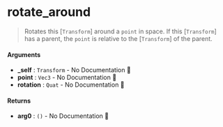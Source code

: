 # rotate\_around

>  Rotates this [`Transform`] around a `point` in space.
>  If this [`Transform`] has a parent, the `point` is relative to the [`Transform`] of the parent.

#### Arguments

- **\_self** : `Transform` \- No Documentation 🚧
- **point** : `Vec3` \- No Documentation 🚧
- **rotation** : `Quat` \- No Documentation 🚧

#### Returns

- **arg0** : `()` \- No Documentation 🚧